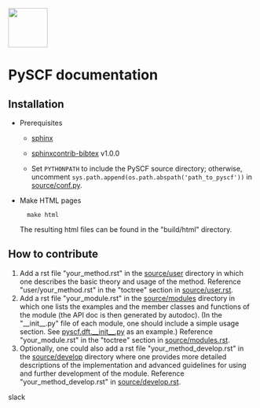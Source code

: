 <div align="left">
  <img src="https://github.com/pyscf/pyscf-doc/blob/master/logo/pyscf-logo.png" height="80px"/>
</div>

PySCF documentation
===================

Installation
------------

* Prerequisites
    - [sphinx](https://pypi.org/project/Sphinx/)
    
    - [sphinxcontrib-bibtex](https://pypi.org/project/sphinxcontrib-bibtex/) v1.0.0

    - Set `PYTHONPATH` to include the PySCF source directory; otherwise, uncomment `sys.path.append(os.path.abspath('path_to_pyscf'))` in [source/conf.py](source/conf.py).

* Make HTML pages

        make html

    The resulting html files can be found in the \"build/html\" directory.

How to contribute
-----------------

1.  Add a rst file \"your\_method.rst\" in the [source/user](source/user/) directory in which one describes the basic theory and usage of the method. Reference \"user/your\_method.rst\" in the \"toctree\" section in [source/user.rst](source/user.rst).
2.  Add a rst file \"your\_module.rst\" in the [source/modules](source/modules/) directory in which one lists the examples and the member classes and functions of the module (the API doc is then generated by autodoc). (In the \"\_\_init\_\_.py\" file of each module, one should include a simple usage section. See [pyscf.dft.\_\_init\_\_.py](https://github.com/pyscf/pyscf/blob/master/pyscf/dft/__init__.py) as an example.) Reference \"your\_module.rst\" in the \"toctree\" section in [source/modules.rst](source/modules.rst).
3.  Optionally, one could also add a rst file \"your\_method\_develop.rst\" in the  [source/develop](source/develop/) directory where one provides more detailed descriptions of the implementation and advanced guidelines for using and further development of the module. Reference \"your\_method\_develop.rst\" in [source/develop.rst](source/develop.rst). 

slack
